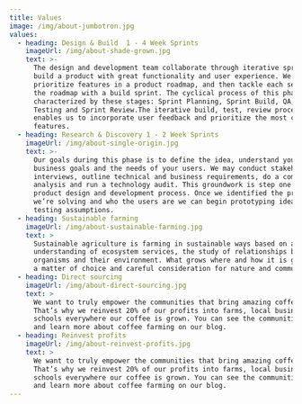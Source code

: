 ```yaml
---
title: Values
image: /img/about-jumbotron.jpg
values:
  - heading: Design & Build  1 - 4 Week Sprints
    imageUrl: /img/about-shade-grown.jpg
    text: >-
      The design and development team collaborate through iterative sprints, to
      build a product with great functionality and user experience. We’ll
      prioritize features in a product roadmap, and then tackle each section of
      the roadmap with a build sprint. The cyclical process of this phase is
      characterized by these stages: Sprint Planning, Sprint Build, QA, User
      Testing and Sprint Review.The iterative build, test, review process
      enables us to incorporate user feedback and prioritize the most critical
      features.
  - heading: Research & Discovery 1 - 2 Week Sprints
    imageUrl: /img/about-single-origin.jpg
    text: >-
      Our goals during this phase is to define the idea, understand your
      business goals and the needs of your users. We may conduct stakeholder
      interviews, outline technical and business requirements, do a competitor
      analysis and run a technology audit. This groundwork is step one in the
      product design and development process. Once we identified the problem
      we’re solving and who the users are we can begin prototyping ideas and
      testing assumptions.
  - heading: Sustainable farming
    imageUrl: /img/about-sustainable-farming.jpg
    text: >
      Sustainable agriculture is farming in sustainable ways based on an
      understanding of ecosystem services, the study of relationships between
      organisms and their environment. What grows where and how it is grown are
      a matter of choice and careful consideration for nature and communities.
  - heading: Direct sourcing
    imageUrl: /img/about-direct-sourcing.jpg
    text: >
      We want to truly empower the communities that bring amazing coffee to you.
      That’s why we reinvest 20% of our profits into farms, local businesses and
      schools everywhere our coffee is grown. You can see the communities grow
      and learn more about coffee farming on our blog.
  - heading: Reinvest profits
    imageUrl: /img/about-reinvest-profits.jpg
    text: >
      We want to truly empower the communities that bring amazing coffee to you.
      That’s why we reinvest 20% of our profits into farms, local businesses and
      schools everywhere our coffee is grown. You can see the communities grow
      and learn more about coffee farming on our blog.
---
```


